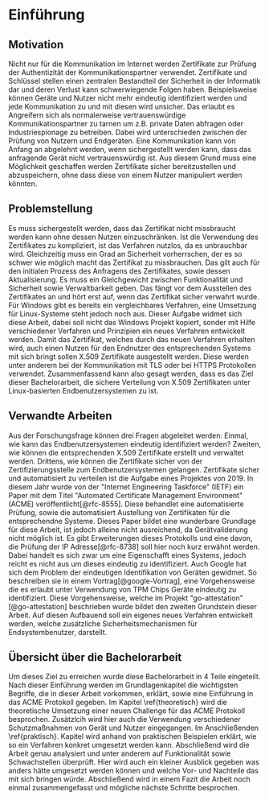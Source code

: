 # Einführung

## Motivation
Nicht nur für die Kommunikation im Internet werden Zertifikate zur Prüfung der Authentizität der Kommunikationspartner verwendet. Zertifikate und Schlüssel stellen einen zentralen Bestandteil der Sicherheit in der Informatik dar und deren Verlust kann schwerwiegende Folgen haben. Beispielsweise können Geräte und Nutzer nicht mehr eindeutig identifiziert werden und jede Kommunikation zu und mit diesen wird unsicher. Das erlaubt es Angreifern sich als normalerweise vertrauenswürdige Kommunikationspartner zu tarnen um z.B. private Daten abfragen oder Industriespionage zu betreiben. Dabei wird unterschieden zwischen der Prüfung von Nutzern und Endgeräten. Eine Kommunikation kann von Anfang an abgelehnt werden, wenn sichergestellt werden kann, dass das anfragende Gerät nicht vertrauenswürdig ist. Aus diesem Grund muss eine Möglichkeit geschaffen werden Zertifikate sicher bereitzustellen und abzuspeichern, ohne dass diese von einem Nutzer manipuliert werden könnten.

## Problemstellung
Es muss sichergestellt werden, dass das Zertifikat nicht missbraucht werden kann ohne dessen Nutzen einzuschränken. Ist die Verwendung des Zertifikates zu kompliziert, ist das Verfahren nutzlos, da es unbrauchbar wird. Gleichzeitig muss ein Grad an Sicherheit vorherrschen, der es so schwer wie möglich macht das Zertifikat zu missbrauchen. Das gilt auch für den initialen Prozess des Anfragens des Zertifikates, sowie dessen Aktualisierung. Es muss ein Gleichgewicht zwischen Funktionalität und Sicherheit sowie Verwaltbarkeit geben. Das fängt vor dem Ausstellen des Zertifikates an und hört erst auf, wenn das Zertifikat sicher verwahrt wurde. Für Windows gibt es bereits ein vergleichbares Verfahren, eine Umsetzung für Linux-Systeme steht jedoch noch aus. Dieser Aufgabe widmet sich diese Arbeit, dabei soll nicht das Windows Projekt kopiert, sonder mit Hilfe verschiedener Verfahren und Prinzipien ein neues Verfahren entwickelt werden. Damit das Zertifikat, welches durch das neuen Verfahren erhalten wird, auch einen Nutzen für den Endnutzer des entsprechenden Systems mit sich bringt sollen X.509 Zertifikate ausgestellt werden. Diese werden unter anderem bei der Kommunikation mit TLS oder bei HTTPS Protokollen verwendet. Zusammenfassend kann also gesagt werden, dass es das Ziel dieser Bachelorarbeit, die sichere Verteilung von X.509 Zertifikaten unter Linux-basierten Endbenutzersystemen zu ist.

## Verwandte Arbeiten
Aus der Forschungsfrage können drei Fragen abgeleitet werden: Einmal, wie kann das Endbenutzersystemen eindeutig identifiziert werden? Zweiten, wie können die entsprechenden X.509 Zertifikate erstellt und verwaltet werden. Drittens, wie können die Zertifikate sicher von der Zertifizierungsstelle zum Endbenutzersystemen gelangen.
Zertifikate sicher und automatisiert zu verteilen ist die Aufgabe eines Projektes von 2019. In diesem Jahr wurde von der "Internet Engineering Taskforce" (IETF) ein Paper mit dem Titel "Automated Certificate Management Environment" (ACME) veröffentlicht[@rfc-8555]. Diese behandlet eine automatisierte Prüfung, sowie die automatisiert Austellung von Zertifikaten für die entsprechendne Systeme. Dieses Paper bildet eine wunderbare Grundlage für diese Arbeit, ist jedoch alleine nicht ausreichend, da Gerätvaliderung nicht möglich ist. Es gibt Erweiterungen dieses Protokolls und eine davon, die Prüfung der IP Adresse[@rfc-8738] soll hier noch kurz erwähnt werden. Dabei handelt es sich zwar um eine Eigenschafft eines Systems, jedoch reicht es nicht aus um dieses eindeutig zu identifiziert. Auch Google hat sich dem Problem der eindeutigen Identifikation von Geräten gewidmet. So beschreiben sie in einem Vortrag[@google-Vortrag], eine Vorgehensweise die es erlaubt unter Verwendung von TPM Chips Geräte eindeutig zu identifiziert. Diese Vorgehensweise, welche im Projekt "go-attestation"[@go-attestation] beschrieben wurde bildet den zweiten Grundstein dieser Arbeit. Auf diesen Aufbauend soll ein eigenes neues Verfahren entwickelt werden, welche zusätzliche Sicherheitsmechanismen für Endsystembenutzer, darstellt.
<!-- TODO: Research: auf andere Projekte eingehen die nicht Grundstein der Arbeit sind. (MAC adressen als identifikation vielleicht?) -->

## Übersicht über die Bachelorarbeit
Um dieses Ziel zu erreichen wurde diese Bachelorarbeit in 4 Teile eingeteilt. Nach dieser Einführung werden im Grundlagenkapitel die wichtigsten Begriffe, die in dieser Arbeit vorkommen, erklärt, sowie eine Einführung in das ACME Protokoll gegeben. Im Kapitel \ref{theoretisch} wird die theoretische Umsetzung einer neuen Challenge für das ACME Protokoll besprochen. Zusätzlcih wird hier auch die Verwendung verschiedener Schutzmaßnahmen von Gerät und Nutzer eingegangen. Im Anschließenden \ref{praktisch}. Kapitel wird anhand von praktischen Beispielen erklärt, wie so ein Verfahren konkret umgesetzt werden kann. Abschließend wird die Arbeit genau analysiert und unter anderem auf Funktionalität sowie Schwachstellen überprüft. Hier wird auch ein kleiner Ausblick gegeben was anders hätte umgesetzt werden können und welche Vor- und Nachteile das mit sich bringen würde. Abschließend wird in einem Fazit die Arbeit noch einmal zusammengefasst und mögliche nächste Schritte besprochen.
